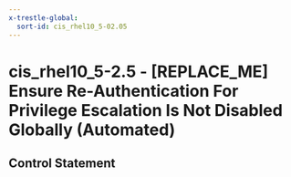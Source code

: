 ```yaml
---
x-trestle-global:
  sort-id: cis_rhel10_5-02.05
---
```


# cis_rhel10_5-2.5 - \[REPLACE_ME\] Ensure Re-Authentication For Privilege Escalation Is Not Disabled Globally (Automated)

## Control Statement
